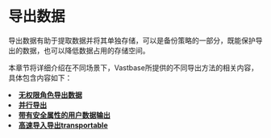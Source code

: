 # 导出数据

导出数据有助于提取数据并将其单独存储，可以是备份策略的一部分，既能保护导出的数据，也可以降低数据占用的存储空间。

本章节将详细介绍在不同场景下，Vastbase所提供的不同导出方法的相关内容，具体包含内容如下：

<a href="无权限角色导出数据.html"><li>**无权限角色导出数据**</li></a>
<a href="并行导出.html"><li>**并行导出**</li></a>
<a href="带有安全属性的用户数据输出.html"><li>**带有安全属性的用户数据输出**</li></a>
<a href="高速导入导出transportable.html"><li>**高速导入导出transportable**</li></a>